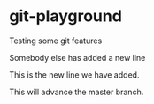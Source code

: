 # git-playground
Testing some git features

Somebody else has added a new line

This is the new line we have added.

This will advance the master branch.
